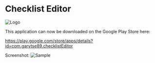 Checklist Editor 
===============
![Logo](https://lh5.ggpht.com/EbFwmVgtUlBSV2vNjDvLSm1kruy0oMiIZadGKH0R4me2yKcBrbYm_hLok7ydUuiXnuI=w300-rw)

This application can now be downloaded on the Google Play Store here:

https://play.google.com/store/apps/details?id=com.garytse89.checklistEditor

Screenshot:
![Sample](https://www.evernote.com/shard/s2/sh/c3f560ac-c49a-47fd-b073-af637f5de993/e1ba1cfa205b0ac4e8ec67bf389943ca/res/31737d7f-45de-42c4-939c-db38b4bc8232/skitch.png?resizeSmall&width=832)